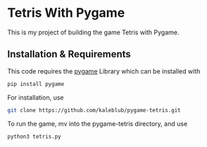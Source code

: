 # Tetris With Pygame

This is my project of building the game Tetris with Pygame.

## Installation & Requirements

This code requires the [pygame](https://www.pygame.org/docs/) Library which can be installed with
```bash
pip install pygame
```

For installation, use

```bash
git clone https://github.com/kaleblub/pygame-tetris.git
```

To run the game, mv into the pygame-tetris directory, and use
```bash
python3 tetris.py
```